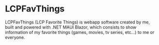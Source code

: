 # LCPFavThings

LCPFavThings (LCP Favorite Things) is webapp software created by me, built and powered with .NET MAUI Blazor, which consists to show information of my favorite things (games, movies, tv series, etc...) to me or everyone.
